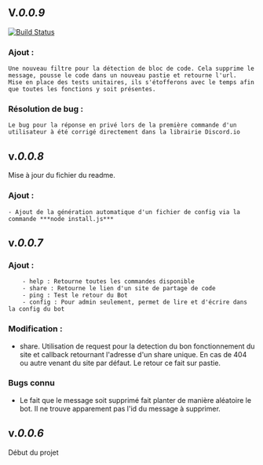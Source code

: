 ## V.***0.0.9***

[![Build Status](https://travis-ci.org/Renouveaux/DiscordBot.svg?branch=master)](https://travis-ci.org/Renouveaux/DiscordBot)

### **Ajout** :
	Une nouveau filtre pour la détection de bloc de code. Cela supprime le message, pousse le code dans un nouveau pastie et retourne l'url.
	Mise en place des tests unitaires, ils s'étofferons avec le temps afin que toutes les fonctions y soit présentes.

### **Résolution de bug** :
	Le bug pour la réponse en privé lors de la première commande d'un utilisateur à été corrigé directement dans la librairie Discord.io

## v.***0.0.8***

Mise à jour du fichier du readme.

### **Ajout** :
	- Ajout de la génération automatique d'un fichier de config via la commande ***node install.js***

## v.***0.0.7***

### **Ajout** :
        - help : Retourne toutes les commandes disponible
        - share : Retourne le lien d'un site de partage de code
        - ping : Test le retour du Bot
        - config : Pour admin seulement, permet de lire et d'écrire dans la config du bot

### **Modification** :
- share. Utilisation de request pour la detection du bon fonctionnement du site
et callback retournant l'adresse d'un share unique. En cas de 404 ou autre venant du site par défaut.
Le retour ce fait sur pastie.

### **Bugs connu**
 - Le fait que le message soit supprimé fait planter de manière aléatoire le bot.
        Il ne trouve apparement pas l'id du message à supprimer.

## v.***0.0.6***

Début du projet
